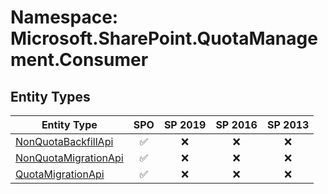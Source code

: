# Namespace: Microsoft.SharePoint.QuotaManagement.Consumer

## Entity Types

Entity Type | SPO | SP 2019 | SP 2016 | SP 2013
----------|:---:|:-------:|:-------:|:-------:
[NonQuotaBackfillApi](./EntityTypes/NonQuotaBackfillApi.md) | ✅ | ❌ | ❌ | ❌
[NonQuotaMigrationApi](./EntityTypes/NonQuotaMigrationApi.md) | ✅ | ❌ | ❌ | ❌
[QuotaMigrationApi](./EntityTypes/QuotaMigrationApi.md) | ✅ | ❌ | ❌ | ❌